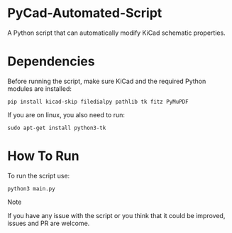 # PyCad-Automated-Script
A Python script that can automatically modify KiCad schematic properties. 

# Dependencies
Before running the script, make sure KiCad and the required Python modules are installed:
```
pip install kicad-skip filedialpy pathlib tk fitz PyMuPDF
```
If you are on linux, you also need to run:
```
sudo apt-get install python3-tk
```
# How To Run
To run the script use:
```
python3 main.py
```

>[!NOTE]
>If you have any issue with the script or you think that it could be improved, issues and PR are welcome.
